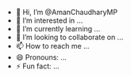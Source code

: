 - 👋 Hi, I’m @AmanChaudharyMP
- 👀 I’m interested in ...
- 🌱 I’m currently learning ...
- 💞️ I’m looking to collaborate on ...
- 📫 How to reach me ...
- 😄 Pronouns: ...
- ⚡ Fun fact: ...

<!---
AmanChaudharyMP/AmanChaudharyMP is a ✨ special ✨ repository because its `README.md` (this file) appears on your GitHub profile.
You can click the Preview link to take a look at your changes.
--->
